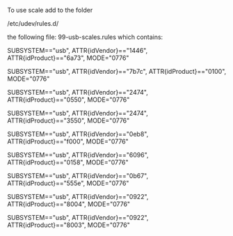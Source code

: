 To use scale add to the folder  

/etc/udev/rules.d/

the following file: 99-usb-scales.rules  which contains:

SUBSYSTEM=="usb", ATTR{idVendor}=="1446", ATTR{idProduct}=="6a73", MODE="0776"

SUBSYSTEM=="usb", ATTR{idVendor}=="7b7c", ATTR{idProduct}=="0100", MODE="0776"

SUBSYSTEM=="usb", ATTR{idVendor}=="2474", ATTR{idProduct}=="0550", MODE="0776"

SUBSYSTEM=="usb", ATTR{idVendor}=="2474", ATTR{idProduct}=="3550", MODE="0776"

SUBSYSTEM=="usb", ATTR{idVendor}=="0eb8", ATTR{idProduct}=="f000", MODE="0776"

SUBSYSTEM=="usb", ATTR{idVendor}=="6096", ATTR{idProduct}=="0158", MODE="0776"

SUBSYSTEM=="usb", ATTR{idVendor}=="0b67", ATTR{idProduct}=="555e", MODE="0776"

SUBSYSTEM=="usb", ATTR{idVendor}=="0922", ATTR{idProduct}=="8004", MODE="0776"

SUBSYSTEM=="usb", ATTR{idVendor}=="0922", ATTR{idProduct}=="8003", MODE="0776"
